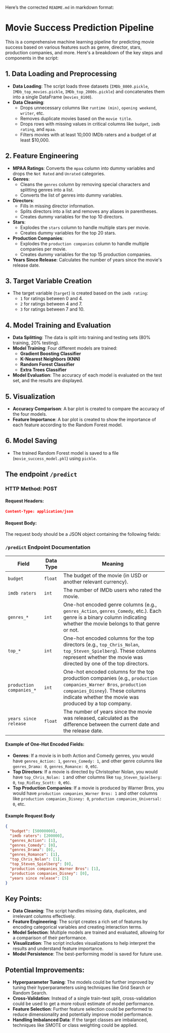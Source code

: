 Here’s the corrected `README.md` in markdown format:

# Movie Success Prediction Pipeline

This is a comprehensive machine learning pipeline for predicting movie success based on various features such as genre, director, stars, production companies, and more. Here's a breakdown of the key steps and components in the script:

## 1. **Data Loading and Preprocessing**
   - **Data Loading**: The script loads three datasets (`IMDb_8000.pickle`, `IMDb_top_movies.pickle`, `IMDb_top_2000s.pickle`) and concatenates them into a single DataFrame (`movies_8100`).
   - **Data Cleaning**: 
     - Drops unnecessary columns like `runtime (min)`, `opening weekend`, `writer`, etc.
     - Removes duplicate movies based on the `movie title`.
     - Drops rows with missing values in critical columns like `budget`, `imdb rating`, and `mpaa`.
     - Filters movies with at least 10,000 IMDb raters and a budget of at least $10,000.

## 2. **Feature Engineering**
   - **MPAA Ratings**: Converts the `mpaa` column into dummy variables and drops the `Not Rated` and `Unrated` categories.
   - **Genres**: 
     - Cleans the `genres` column by removing special characters and splitting genres into a list.
     - Converts the list of genres into dummy variables.
   - **Directors**:
     - Fills in missing director information.
     - Splits directors into a list and removes any aliases in parentheses.
     - Creates dummy variables for the top 10 directors.
   - **Stars**:
     - Explodes the `stars` column to handle multiple stars per movie.
     - Creates dummy variables for the top 20 stars.
   - **Production Companies**:
     - Explodes the `production companies` column to handle multiple companies per movie.
     - Creates dummy variables for the top 15 production companies.
   - **Years Since Release**: Calculates the number of years since the movie's release date.

## 3. **Target Variable Creation**
   - The target variable (`target`) is created based on the `imdb rating`:
     - `1` for ratings between 0 and 4.
     - `2` for ratings between 4 and 7.
     - `3` for ratings between 7 and 10.

## 4. **Model Training and Evaluation**
   - **Data Splitting**: The data is split into training and testing sets (80% training, 20% testing).
   - **Model Training**: Four different models are trained:
     - **Gradient Boosting Classifier**
     - **K-Nearest Neighbors (KNN)**
     - **Random Forest Classifier**
     - **Extra Trees Classifier**
   - **Model Evaluation**: The accuracy of each model is evaluated on the test set, and the results are displayed.

## 5. **Visualization**
   - **Accuracy Comparison**: A bar plot is created to compare the accuracy of the four models.
   - **Feature Importance**: A bar plot is created to show the importance of each feature according to the Random Forest model.

## 6. **Model Saving**
   - The trained Random Forest model is saved to a file (`movie_success_model.pkl`) using `pickle`.

## The endpoint `/predict`

### HTTP Method: POST

#### Request Headers:
```json
Content-Type: application/json
```

#### Request Body:
The request body should be a JSON object containing the following fields:

### `/predict` Endpoint Documentation

| Field                           | Data Type   | Meaning                                                                                                      |
|----------------------------------|-------------|--------------------------------------------------------------------------------------------------------------|
| `budget`                        | `float`     | The budget of the movie (in USD or another relevant currency).                                                |
| `imdb raters`                   | `int`       | The number of IMDb users who rated the movie.                                                                |
| `genres_*`                      | `int`       | One-hot encoded genre columns (e.g., `genres_Action`, `genres_Comedy`, etc.). Each genre is a binary column indicating whether the movie belongs to that genre or not. |
| `top_*`                         | `int`       | One-hot encoded columns for the top directors (e.g., `top_Chris_Nolan`, `top_Steven_Spielberg`). These columns represent whether the movie was directed by one of the top directors. |
| `production companies_*`        | `int`       | One-hot encoded columns for the top production companies (e.g., `production companies_Warner Bros`, `production companies_Disney`). These columns indicate whether the movie was produced by a top company. |
| `years since release`           | `float`     | The number of years since the movie was released, calculated as the difference between the current date and the release date. |

#### Example of One-Hot Encoded Fields:
- **Genres**: If a movie is in both Action and Comedy genres, you would have `genres_Action: 1`, `genres_Comedy: 1`, and other genre columns like `genres_Drama: 0`, `genres_Romance: 0`, etc.
- **Top Directors**: If a movie is directed by Christopher Nolan, you would have `top_Chris_Nolan: 1` and other columns like `top_Steven_Spielberg: 0`, `top_Ridley_Scott: 0`, etc.
- **Top Production Companies**: If a movie is produced by Warner Bros, you would have `production companies_Warner Bros: 1` and other columns like `production companies_Disney: 0`, `production companies_Universal: 0`, etc.

#### Example Request Body

```json
{
  "budget": [50000000],
  "imdb raters": [200000],
  "genres_Action": [1],
  "genres_Comedy": [0],
  "genres_Drama": [0],
  "genres_Romance": [1],
  "top_Chris_Nolan": [1],
  "top_Steven_Spielberg": [0],
  "production companies_Warner Bros": [1],
  "production companies_Disney": [0],
  "years since release": [5]
}
```

## Key Points:
- **Data Cleaning**: The script handles missing data, duplicates, and irrelevant columns effectively.
- **Feature Engineering**: The script creates a rich set of features by encoding categorical variables and creating interaction terms.
- **Model Selection**: Multiple models are trained and evaluated, allowing for a comparison of their performance.
- **Visualization**: The script includes visualizations to help interpret the results and understand feature importance.
- **Model Persistence**: The best-performing model is saved for future use.

## Potential Improvements:
- **Hyperparameter Tuning**: The models could be further improved by tuning their hyperparameters using techniques like Grid Search or Random Search.
- **Cross-Validation**: Instead of a single train-test split, cross-validation could be used to get a more robust estimate of model performance.
- **Feature Selection**: Further feature selection could be performed to reduce dimensionality and potentially improve model performance.
- **Handling Imbalanced Data**: If the target classes are imbalanced, techniques like SMOTE or class weighting could be applied.
